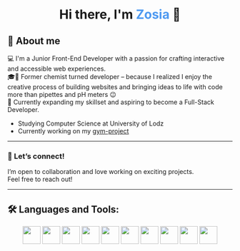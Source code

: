 <h1 align="center">Hi there, I'm <span style="color:#4e9af1;">Zosia</span> 👋</h1>

## 📖 About me

💻 I'm a Junior Front-End Developer with a passion for crafting interactive and accessible web experiences.<br>
🎓🧪 Former chemist turned developer – because I realized I enjoy the creative process of building websites and bringing ideas to life with code more than pipettes and pH meters 😉<br>
🚀 Currently expanding my skillset and aspiring to become a Full-Stack Developer.

- Studying Computer Science at University of Lodz
- Currently working on my [gym-project](https://github.com/zosiaszy/gym-project)

---

### 🤝 Let’s connect!

I’m open to collaboration and love working on exciting projects.  
Feel free to reach out!

---

## 🛠️ Languages and Tools:

<p align="center">
  <img src="https://cdn.jsdelivr.net/gh/devicons/devicon/icons/html5/html5-original.svg" height="40"/>
  <img src="https://cdn.jsdelivr.net/gh/devicons/devicon/icons/css3/css3-original.svg" height="40"/>
  <img src="https://cdn.jsdelivr.net/gh/devicons/devicon/icons/bootstrap/bootstrap-original.svg" height="40"/>
  <img src="https://cdn.jsdelivr.net/gh/devicons/devicon/icons/javascript/javascript-original.svg" height="40"/>
  <img src="https://cdn.jsdelivr.net/gh/devicons/devicon/icons/typescript/typescript-original.svg" height="40"/>
  <img src="https://cdn.jsdelivr.net/gh/devicons/devicon/icons/react/react-original.svg" height="40"/>
  <img src="https://cdn.jsdelivr.net/gh/devicons/devicon/icons/redux/redux-original.svg" height="40"/>
  <img src="https://cdn.jsdelivr.net/gh/devicons/devicon/icons/nodejs/nodejs-original.svg" height="40"/>
  <img src="https://cdn.jsdelivr.net/gh/devicons/devicon/icons/github/github-original.svg" height="40"/>
  <img src="https://cdn.jsdelivr.net/gh/devicons/devicon/icons/git/git-original.svg" height="40"/>
</p>






